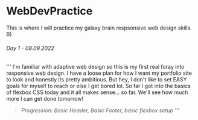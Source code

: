 # WebDevPractice
This is where I will practice my galaxy brain respsonsive web design skills. B)

###### Day 1 - 08.09.2022
'''
I'm familiar with adaptive web design so this is my first real foray into responsive web design. I have a loose plan for how I want my portfolio site to look and honestly its pretty ambitious. 
But hey, I don't like to set EASY goals for myself to reach or else I get bored lol. So far I got into the basics of flexbox CSS today and it all makes sense...  so far. We'll see how much more I can get done tomorrow! 
> *Progression: Basic Header, Basic Footer, basic flexbox setup*
> '''
